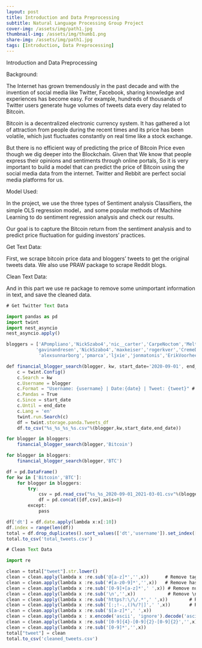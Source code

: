 ```yaml
---
layout: post
title: Introduction and Data Preprocessing
subtitle: Natural Language Processing Group Project
cover-img: /assets/img/path1.jpg
thumbnail-img: /assets/img/thumb1.png
share-img: /assets/img/path1.jpg
tags: [Introduction, Data Preprocessing]
---
```


Introduction and Data Preprocessing

Background:

The Internet has grown tremendously in the past decade and with the invention of social media like Twitter, Facebook,  sharing knowledge and experiences has become easy. For example, hundreds of thousands of Twitter users generate huge volumes of tweets data every day related to Bitcoin. 

Bitcoin is a decentralized electronic currency system. It has gathered a lot of attraction from people during the recent times and its price has been volatile, which just fluctuates constantly on real time like a stock exchange. 

But there is no efficient way of predicting the price of Bitcoin Price even though we dig deeper into the Blockchain. Given that We know that people express their opinions and sentiments through online portals, So it is very important to build a model that can predict the price of Bitcoin using the social media data from the internet. Twitter and Rebbit are perfect social media platforms for us.

Model Used:

In the project, we use the three types of Sentiment analysis Classifiers, the simple OLS regression model，and some popular methods of Machine Learning to do sentiment regression analysis and check our results.

Our goal is to capture the Bitcoin return from the sentiment analysis and to predict price  fluctuation for guiding investors’ practices.

Get Text Data:

First, we scrape bitcoin price data and bloggers’ tweets to get the original tweets data. We also use PRAW package to scrape Reddit blogs.

Clean Text Data:

And in this part we use re package to remove some unimportant information in text, and save the cleaned data.

```javascript
# Get Twitter Text Data

import pandas as pd
import twint
import nest_asyncio
nest_asyncio.apply()

bloggers = ['APompliano','NickSzabo4','nic__carter','CarpeNoctom','Melt_Dem','100trillionUSD','MessariCrypto','TuurDemeester',
           'gavinandresen','NickSzabo4','maxkeiser','rogerkver','CremeDelaCrypto',
            'alexsunnarborg','pmarca','ljxie','jonmatonis','ErikVoorhees']

def financial_blogger_search(blogger, kw, start_date='2020-09-01', end_date='2021-03-01'):
    c = twint.Config()
    c.Search = kw
    c.Username = blogger
    c.Format = "Username: {username} | Date:{date} | Tweet: {tweet}" # Custom output format
    c.Pandas = True
    c.Since = start_date
    c.Until = end_date
    c.Lang = 'en'
    twint.run.Search(c)
    df = twint.storage.panda.Tweets_df
    df.to_csv("%s_%s_%s_%s.csv"%(blogger,kw,start_date,end_date))

for blogger in bloggers:
    financial_blogger_search(blogger,'Bitcoin')

for blogger in bloggers:
    financial_blogger_search(blogger,'BTC')

df = pd.DataFrame()
for kw in ['Bitcoin','BTC']:
    for blogger in bloggers:
        try:
            csv = pd.read_csv("%s_%s_2020-09-01_2021-03-01.csv"%(blogger,kw),index_col=0)[['date','username','tweet']]
            df = pd.concat([df,csv],axis=0)
        except:
            pass

df['dt'] = df.date.apply(lambda x:x[:10])
df.index = range(len(df))
total = df.drop_duplicates().sort_values(['dt','username']).set_index(['dt'])
total.to_csv('total_tweets.csv')

```

```javascript
# Clean Text Data

import re

clean = total["tweet"].str.lower()
clean = clean.apply(lambda x :re.sub('@[a-z]*','',x))      # Remove tags
clean = clean.apply(lambda x :re.sub('#[a-z0-9]*','',x))   # Remove hash tags
clean = clean.apply(lambda x :re.sub('[0-9]+[a-z]*',' ',x)) # Remove numnbers and associated text. Like : 1st, 2nd, nth....
clean = clean.apply(lambda x :re.sub('\n','',x))            # Remove \n\t
clean = clean.apply(lambda x :re.sub('https?:\/\/.*',' ',x))        # Remove URLs
clean = clean.apply(lambda x :re.sub('[:;!-.,()%/?|]',' ',x))       # Remove Special characters
clean = clean.apply(lambda x :re.sub('$[a-z]*',' ',x))                        # Remove tickers and strings have $abc pattern
clean = clean.apply(lambda x : x.encode('ascii', 'ignore').decode('ascii'))   # Remove emojis
clean = clean.apply(lambda x :re.sub('[0-9]{4}-[0-9]{2}-[0-9]{2}','',x))      # Remove date
clean = clean.apply(lambda x :re.sub('[0-9]*','',x))
total["tweet"] = clean
total.to_csv('cleaned_tweets.csv')

```
